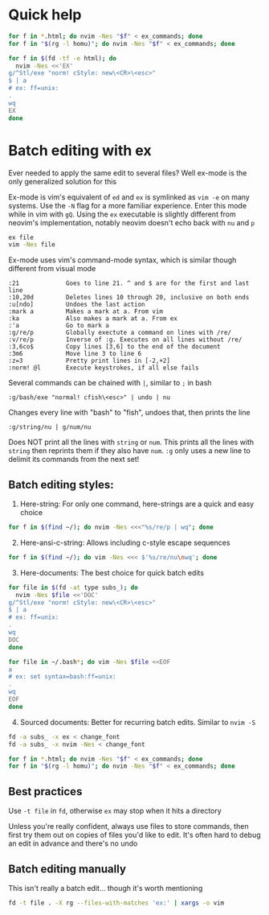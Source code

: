# Quick help
```bash
for f in *.html; do nvim -Nes "$f" < ex_commands; done
for f in "$(rg -l homu)"; do nvim -Nes "$f" < ex_commands; done

for f in $(fd -tf -e html); do
  nvim -Nes <<'EX'
g/^Stl/exe "norm! cStyle: new\<CR>\<esc>"
$ | a
# ex: ff=unix:
.
wq
EX
done
```

# Batch editing with ex
Ever needed to apply the same edit to several files? Well ex-mode is the only
generalized solution for this

Ex-mode is vim's equivalent of `ed` and `ex` is symlinked as `vim -e` on many
systems. Use the `-N` flag for a more familiar experience. Enter this mode while
in vim with `gQ`. Using the `ex` executable is slightly different from neovim's
implementation, notably neovim doesn't echo back with `nu` and `p`

```bash
ex file
vim -Nes file
```

Ex-mode uses vim's command-mode syntax, which is similar though different from
visual mode

```
:21             Goes to line 21. ^ and $ are for the first and last line
:10,20d         Deletes lines 10 through 20, inclusive on both ends
:u[ndo]         Undoes the last action
:mark a         Makes a mark at a. From vim
:ka             Also makes a mark at a. From ex
:'a             Go to mark a
:g/re/p         Globally exectute a command on lines with /re/
:v/re/p         Inverse of :g. Executes on all lines without /re/
:3,6co$         Copy lines [3,6] to the end of the document
:3m6            Move line 3 to line 6
:z=3            Pretty print lines in [-2,+2]
:norm! @l       Execute keystrokes, if all else fails
```

Several commands can be chained with `|`, similar to `;` in bash

```
:g/bash/exe "normal! cfish\<esc>" | undo | nu
```

Changes every line with "bash" to "fish", undoes that, then prints the line

    :g/string/nu | g/num/nu
Does NOT print all the lines with `string` or `num`. This prints all the lines
with `string` then reprints them if they also have `num`. `:g` only uses a new
line to delimit its commands from the next set!

## Batch editing styles:
 1. Here-string: For only one command, here-strings are a quick and easy choice
```bash
for f in $(find ~/); do nvim -Nes <<<"%s/re/p | wq"; done
```

 2. Here-ansi-c-string: Allows including c-style escape sequences
```bash
for f in $(find ~/); do vim -Nes <<< $'%s/re/nu\nwq'; done
```

 3. Here-documents: The best choice for quick batch edits
```bash
for file in $(fd -at type subs_); do
  nvim -Nes $file <<'DOC'
g/^Stl/exe "norm! cStyle: new\<CR>\<esc>"
$ | a
# ex: ff=unix:
.
wq
DOC
done
```

```bash
for file in ~/.bash*; do vim -Nes $file <<EOF
a
# ex: set syntax=bash:ff=unix:
.
wq
EOF
done
```

 4. Sourced documents: Better for recurring batch edits. Similar to `nvim -S`
```bash
fd -a subs_ -x ex < change_font
fd -a subs_ -x nvim -Nes < change_font

for f in *.html; do nvim -Nes "$f" < ex_commands; done
for f in "$(rg -l homu)"; do nvim -Nes "$f" < ex_commands; done
```

## Best practices
Use `-t file` in `fd`, otherwise `ex` may stop when it hits a directory

Unless you're really confident, always use files to store commands, then first
try them out on copies of files you'd like to edit. It's often hard to debug an
edit in advance and there's no undo

## Batch editing manually
This isn't really a batch edit... though it's worth mentioning

```bash
fd -t file . -X rg --files-with-matches 'ex:' | xargs -o vim
```

